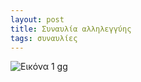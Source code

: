 ```yaml
---
layout: post
title: Συναυλία αλληλεγγύης
tags: συναυλίες
---
```


![Εικόνα 1](https://chief.github.io/public/images/lives/10-01-2020.jpg)
gg
